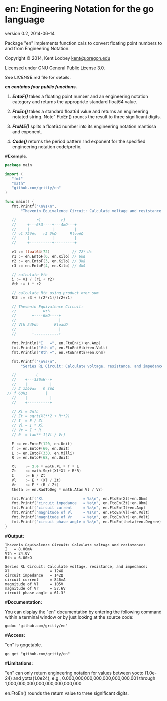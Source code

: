 en: Engineering Notation for the go language
============================================

version 0.2, 2014-06-14

Package "en" implements function calls to convert floating point numbers to and from Engineering Notation.

Copyright © 2014, Kent Loobey <kent@uoregon.edu>

Licensed under GNU General Public License 3.0.

See LICENSE.md file for details.

**_en contains four public functions._**

1. **_EntoF()_** takes a floating point number and an engineering notation category and returns the appropriate standard float64 value.

2. **_FtoEn()_** takes a standard float64 value and returns an engineering notated string.  Note" FtoEn() rounds the result to three significant digits.

3. **_FtoME()_** splits a float64 number into its engineering notation mantissa and exponent.

4. **_Code()_** returns the period pattern and exponent for the specified engineering notation code/prefix.

#**Example:**

 ```go
package main

import (
	"fmt"
	"math"
	"github.com/gritty/en"
)

func main() {
	fmt.Printf("\n%s\n",
		"Thevenin Equivalence Circuit: Calculate voltage and resistance:")

	//         r1         r3
	//     +---6kΩ----+---4kΩ---+
	//     |          |         |
	// v1 72Vdc   r2 3kΩ      RloadΩ
	//     |          |         |
	//     +----------+---------+

	v1 := float64(72)          // 72V dc
	r1 := en.EntoF(6, en.Kilo) // 6kΩ
	r2 := en.EntoF(3, en.Kilo) // 3kΩ
	r3 := en.EntoF(4, en.Kilo) // 4kΩ

	// calculate Vth
	i := v1 / (r1 + r2)
	Vth := i * r2

	// calculate Rth using product over sum
	Rth := r3 + (r2*r1)/(r2+r1)

	// Thevenin Equivalence Circuit:
	//            Rth
	//       +----6kΩ----+
	//       |           |
	// Vth 24Vdc       RloadΩ
	//       |           |
	//       +-----------+

	fmt.Println("I   =", en.FtoEn(i)+en.Amp)
	fmt.Println("Vth =", en.FtoEn(Vth)+en.Volt)
	fmt.Println("Rth =", en.FtoEn(Rth)+en.Ohm)

	fmt.Printf("\n%s\n",
		"Series RL Circuit: Calculate voltage, resistance, and impedance:")

	//         L
	//    +---330mH--+
	//    |          |
	// E 120Vac   R 68Ω
  // f 60Hz        |
	//    |          |
	//    +----------+

	// Xl = 2πfL
	// Zt = sqrt(Xl**2 + R**2)
	// I  = E / Zt
	// Vl = I * Xl
	// Vr = I * R
	// θ  = tan**-1(Vl / Vr)

	E := en.EntoF(120, en.Unit)
	f := en.EntoF(60, en.Unit)
	L := en.EntoF(330, en.Milli)
	R := en.EntoF(68, en.Unit)

	Xl    := 2.0 * math.Pi * f * L
	Zt    := math.Sqrt(Xl*Xl + R*R)
	I     := E / Zt
	Vl    := E * (Xl / Zt)
	Vr    := E * (R / Zt)
	theta := en.RadToDeg * math.Atan(Vl / Vr)

	fmt.Printf("Xl                  = %s\n", en.FtoEn(Xl)+en.Ohm)
	fmt.Printf("circuit impedance   = %s\n", en.FtoEn(Zt)+en.Ohm)
	fmt.Printf("circuit current     = %s\n", en.FtoEn(I)+en.Amp)
	fmt.Printf("magnitude of Vl     = %s\n", en.FtoEn(Vl)+en.Volt)
	fmt.Printf("magnitude of Vr     = %s\n", en.FtoEn(Vr)+en.Volt)
	fmt.Printf("circuit phase angle = %s\n", en.FtoEn(theta)+en.Degree)
}
 ```

#**Output:**

 ```
Thevenin Equivalence Circuit: Calculate voltage and resistance:
I   = 8.00mA
Vth = 24.0V
Rth = 6.00kΩ

Series RL Circuit: Calculate voltage, resistance, and impedance:
Xl                  = 124Ω
circuit impedance   = 142Ω
circuit current     = 846mA
magnitude of Vl     = 105V
magnitude of Vr     = 57.6V
circuit phase angle = 61.3°
 ```

#**Documentation:**

You can display the "en" documentation by entering the following command within a terminal window or by just looking at the source code:

 ```
godoc "github.com/gritty/en"
 ```

#**Access:**

"en" is gogetable.

 ```
go get "github.com/gritty/en"
 ```

#**Limitations:**

"en" can only return engineering notation for values between yocto (1.0e-24) and yotta(1.0e24), e.g., 0.000,000,000,000,000,000,000,001 through 1,000,000,000,000,000,000,000,000

en.FtoEn() rounds the return value to three significant digits.

